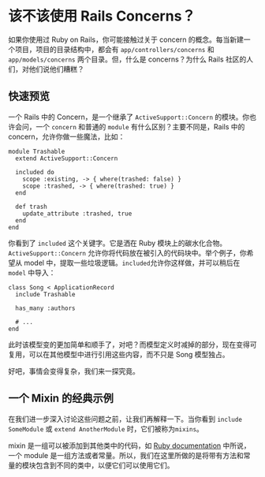 # 该不该使用 Rails Concerns？



如果你使用过 Ruby on Rails，你可能接触过关于 concern 的概念。每当新建一个项目，项目的目录结构中，都会有 `app/controllers/concerns` 和 `app/models/concerns` 两个目录。但，什么是 concerns？为什么 Rails 社区的人们，对他们说他们糟糕？



## 快速预览



一个 Rails 中的 Concern，是一个继承了 `ActiveSupport::Concern` 的模块。你也许会问，一个 `concern` 和普通的 `module` 有什么区别？主要不同是，Rails 中的 concern，允许你做一些魔法，比如：



```
module Trashable
  extend ActiveSupport::Concern

  included do
    scope :existing, -> { where(trashed: false) }
    scope :trashed, -> { where(trashed: true) }
  end

  def trash
    update_attribute :trashed, true
  end
end
```



你看到了 `included` 这个关键字。它是洒在 Ruby 模块上的碳水化合物。`ActiveSupport::Concern` 允许你将代码放在被引入的代码块中。举个例子，你希望从 model 中，提取一些垃圾逻辑。`included`允许你这样做，并可以稍后在 `model` 中导入：



```
class Song < ApplicationRecord
  include Trashable

  has_many :authors

  # ...
end
```



此时该模型变的更加简单和顺手了，对吧？而模型定义时减掉的部分，现在变得可复用，可以在其他模型中进行引用这些内容，而不只是 Song 模型独占。

好吧，事情会变得复杂，我们来一探究竟。



## 一个 Mixin 的经典示例



在我们进一步深入讨论这些问题之前，让我们再解释一下。当你看到 `include SomeModule` 或 `extend AnotherModule` 时，它们被称为`mixins`。



mixin 是一组可以被添加到其他类中的代码，如 [Ruby documentation](https://ruby-doc.org/core-2.2.0/Module.html) 中所说，一个 module 是一组方法或者常量。所以，我们在这里所做的是将带有方法和常量的模块包含到不同的类中，以便它们可以使用它们。

















